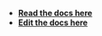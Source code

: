 - [**Read the docs here**](https://cycle.js.org/api/state.html)
- [**Edit the docs here**](https://github.com/cyclejs/cyclejs/blob/master/docs/content/api/state.md)
